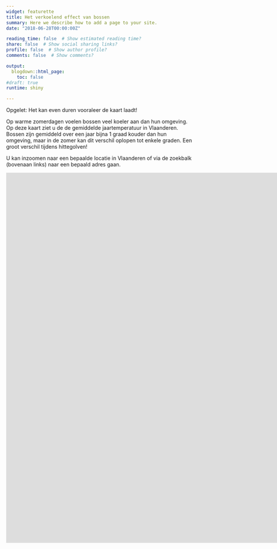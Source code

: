```yaml
---
widget: featurette
title: Het verkoelend effect van bossen
summary: Here we describe how to add a page to your site.
date: "2018-06-28T00:00:00Z"

reading_time: false  # Show estimated reading time?
share: false  # Show social sharing links?
profile: false  # Show author profile?
comments: false  # Show comments?

output:
  blogdown::html_page:
    toc: false
#draft: true
runtime: shiny

---
```

Opgelet: Het kan even duren vooraleer de kaart laadt!

Op warme zomerdagen voelen bossen veel koeler aan dan hun omgeving. Op deze kaart ziet u de de gemiddelde jaartemperatuur in Vlaanderen. Bossen zijn gemiddeld over een jaar bijna 1 graad kouder dan hun omgeving, maar in de zomer kan dit verschil oplopen tot enkele graden. Een groot verschil tijdens hittegolven!

U kan inzoomen naar een bepaalde locatie in Vlaanderen of via de zoekbalk (bovenaan links) naar een bepaald adres gaan. 

<iframe height="1000" width="2500" frameborder="no" src="https://stefhaesen.shinyapps.io/airco_bossen/"> </iframe>
